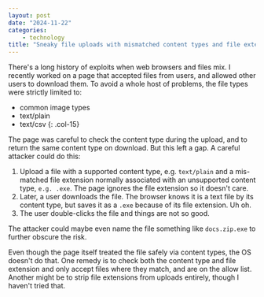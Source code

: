 ```yaml
---
layout: post
date: "2024-11-22"
categories:
    - technology
title: "Sneaky file uploads with mismatched content types and file extensions"
---
```


There's a long history of exploits when web browsers and files mix. I recently worked on a page that accepted files from users, and allowed other users to download them. To avoid a whole host of problems, the file types were strictly limited to:

- common image types
- text/plain
- text/csv
{: .col-15}

The page was careful to check the content type during the upload, and to return the same content type on download. But this left a gap. A careful attacker could do this:

1. Upload a file with a supported content type, e.g. `text/plain` and a mis-matched file extension normally associated with an unsupported content type, `e.g. .exe`. The page ignores the file extension so it doesn't care.
3. Later, a user downloads the file. The browser knows it is a text file by its content type, but saves it as a `.exe` because of its file extension. Uh oh.
4. The user double-clicks the file and things are not so good.

The attacker could maybe even name the file something like `docs.zip.exe` to further obscure the risk.

Even though the page itself treated the file safely via content types, the OS doesn't do that. One remedy is to check both the content type and file extension and only accept files where they match, and are on the allow list. Another might be to strip file extensions from uploads entirely, though I haven't tried that.